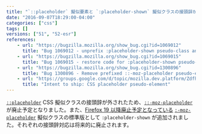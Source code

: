 ```yaml
---
title: "`::placeholder` 擬似要素と `:placeholder-shown` 擬似クラスの接頭辞が外れました"
date: "2016-09-07T18:29:00-04:00"
categories: ["css"]
tags: []
versions: ["51", "52-esr"]
references:
    - url: "https://bugzilla.mozilla.org/show_bug.cgi?id=1069012"
      title: "Bug 1069012 - unprefix :placeholder-shown pseudo-class and ::placeholder pseudo-element"
    - url: "https://bugzilla.mozilla.org/show_bug.cgi?id=1069015"
      title: "Bug 1069015 - restore code for :placeholder-shown pseudo-class"
    - url: "https://bugzilla.mozilla.org/show_bug.cgi?id=1300896"
      title: "Bug 1300896 - Remove prefixed ::-moz-placeholder pseudo-element and pseudo-class."
    - url: "https://groups.google.com/d/topic/mozilla.dev.platform/ZdfheO1AXP0/discussion"
      title: "Intent to ship: CSS placeholder pseudo-element"
---
```

[`::placeholder`](https://developer.mozilla.org/docs/Web/CSS/::placeholder) CSS 擬似クラスの接頭辞が外されたため、[`::-moz-placeholder`](https://developer.mozilla.org/docs/Web/CSS/::-moz-placeholder) が廃止予定となりました。また、[Firefox 19 以降廃止予定となっている](https://www.fxsitecompat.dev/ja/docs/2012/moz-placeholder-pseudo-class-has-been-replaced-with-the-pseudo-element/)  [`:-moz-placeholder`](https://developer.mozilla.org/docs/Web/CSS/:-moz-placeholder) 擬似クラスの標準版として `:placeholder-shown` が追加されました。それぞれの接頭辞対応は将来的に廃止されます。

